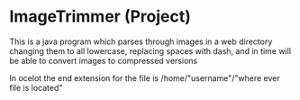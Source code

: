 ImageTrimmer (Project)
============

This is a java program which parses through images in a web directory changing them to all lowercase, replacing spaces with dash, and in time will be able to convert images to compressed versions

In ocelot the end extension for the file is /home/"username"/"where ever file is located"

